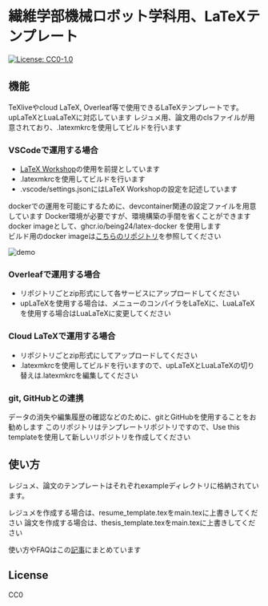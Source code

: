 # 繊維学部機械ロボット学科用、LaTeXテンプレート

[![License: CC0-1.0](https://img.shields.io/badge/License-CC0_1.0-lightgrey.svg)](http://creativecommons.org/publicdomain/zero/1.0/)


## 機能

TeXliveやcloud LaTeX, Overleaf等で使用できるLaTeXテンプレートです。
upLaTeXとLuaLaTeXに対応しています
レジュメ用、論文用のclsファイルが用意されており、.latexmkrcを使用してビルドを行います

### VSCodeで運用する場合

* [LaTeX Workshop](https://marketplace.visualstudio.com/items?itemName=James-Yu.latex-workshop)の使用を前提としています
* .latexmkrcを使用してビルドを行います
* .vscode/settings.jsonにはLaTeX Workshopの設定を記述しています

dockerでの運用を可能にするために、devcontainer関連の設定ファイルを用意しています
Docker環境が必要ですが、環境構築の手間を省くことができます
docker imageとして、ghcr.io/being24/latex-docker を使用します  
ビルド用のdocker imageは[こちらのリポジトリ](https://github.com/being24/latex-docker)を参照してください

![demo](example/figures/screenshot.png)

### Overleafで運用する場合

* リポジトリごとzip形式にして各サービスにアップロードしてください
* upLaTeXを使用する場合は、メニューのコンパイラをLaTeXに、LuaLaTeXを使用する場合はLuaLaTeXに変更してください

### Cloud LaTeXで運用する場合

* リポジトリごとzip形式にしてアップロードしてください
* .latexmkrcを使用してビルドを行いますので、upLaTeXとLuaLaTeXの切り替えは.latexmkrcを編集してください

### git, GitHubとの連携

データの消失や編集履歴の確認などのために、gitとGitHubを使用することをお勧めします
このリポジトリはテンプレートリポジトリですので、Use this templateを使用して新しいリポジトリを作成してください

## 使い方

レジュメ、論文のテンプレートはそれぞれexampleディレクトリに格納されています。

レジュメを作成する場合は、resume_template.texをmain.texに上書きしてください
論文を作成する場合は、thesis_template.texをmain.texに上書きしてください

使い方やFAQはこの[記事](https://zenn.dev/being/articles/how-to-use-my-latex)にまとめています


## License

CC0

